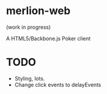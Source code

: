 # merlion-web

(work in progress)

A HTML5/Backbone.js Poker client

# TODO

* Styling, lots.
* Change click events to delayEvents
